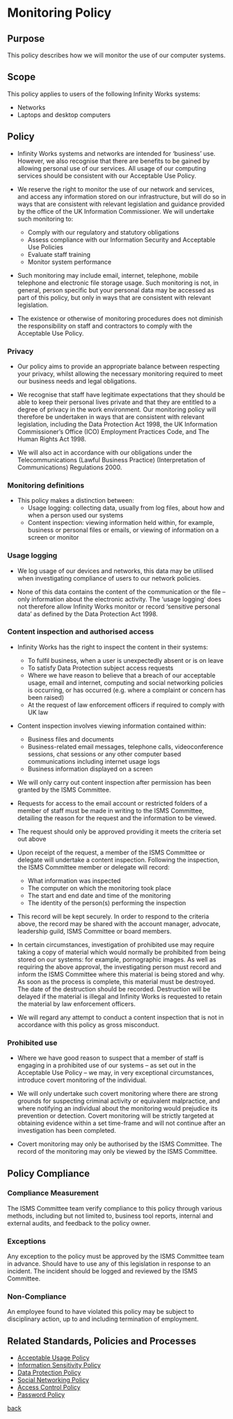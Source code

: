 # Monitoring Policy

## Purpose

This policy describes how we will monitor the use of our computer systems.

## Scope

This policy applies to users of the following Infinity Works systems:

 - Networks
 - Laptops and desktop computers

## Policy

- Infinity Works systems and networks are intended for ‘business’ use. However, we also recognise that there are benefits to be gained by allowing  personal use of our services. All usage of our computing services should be consistent with our Acceptable Use Policy.

- We reserve the right to monitor the use of our network and services, and access any information stored on our infrastructure, but will do so in ways that are consistent with relevant legislation and guidance provided by the office of the UK Information Commissioner. We will undertake such monitoring to:

  - Comply with our regulatory and statutory obligations
  - Assess compliance with our Information Security and Acceptable Use Policies
  - Evaluate staff training
  - Monitor system performance

- Such monitoring may include email, internet, telephone, mobile telephone and electronic file storage usage. Such monitoring is not, in general, person specific but your personal data may be accessed as part of this policy, but only in ways that are consistent with relevant legislation.

- The existence or otherwise of monitoring procedures does not diminish the responsibility on staff and contractors to comply with the Acceptable Use Policy.

### Privacy

- Our policy aims to provide an appropriate balance between respecting your privacy, whilst allowing the necessary monitoring required to meet our business needs and legal obligations.

- We recognise that staff have legitimate expectations that they should be able to keep their personal lives private and that they are entitled to a degree of privacy in the work environment. Our monitoring policy will therefore be undertaken in ways that are consistent with relevant legislation, including the Data Protection Act 1998, the UK Information Commissioner’s Office (ICO) Employment Practices Code, and The Human Rights Act 1998.

- We will also act in accordance with our obligations under the Telecommunications (Lawful Business Practice) (Interpretation of Communications) Regulations 2000.

### Monitoring definitions

- This policy makes a distinction between:
  - Usage logging: collecting data, usually from log files, about how and when a person used our systems
  - Content inspection: viewing information held within, for example, business or personal files or emails, or viewing of information on a screen or monitor

### Usage logging

- We log usage of our devices and networks, this data may be utilised when investigating compliance of users to our network policies.

- None of this data contains the content of the communication or the file – only information about the electronic activity. The ‘usage logging’ does not therefore allow Infinity Works monitor or record ‘sensitive personal data’ as defined by the Data Protection Act 1998.

### Content inspection and authorised access

- Infinity Works has the right to inspect the content in their systems:
  - To fulfil business, when a user is unexpectedly absent or is on leave
  - To satisfy Data Protection subject access requests
  - Where we have reason to believe that a breach of our acceptable usage, email and internet, computing and social networking policies is occurring, or has occurred (e.g. where a complaint or concern has been raised)
  - At the request of law enforcement officers if required to comply with UK law

- Content inspection involves viewing information contained within:
  - Business files and documents
  - Business-related email messages, telephone calls, videoconference sessions, chat sessions or any other computer based communications including internet usage logs
  - Business information displayed on a screen

- We will only carry out content inspection after permission has been granted by the ISMS Committee.

- Requests for access to the email account or restricted folders of a member of staff must be made in writing to the ISMS Committee, detailing the reason for the request and the information to be viewed. 

- The request should only be approved providing it meets the criteria set out above

- Upon receipt of the request, a member of the ISMS Committee or delegate will undertake a content inspection. Following the inspection, the ISMS Committee member or delegate will record:
  - What information was inspected
  - The computer on which the monitoring took place
  - The start and end date and time of the monitoring
  - The identity of the person(s) performing the inspection

- This record will be kept securely. In order to respond to the criteria above, the record may be shared with the account manager, advocate, leadership guild, ISMS Committee or board members.

- In certain circumstances, investigation of prohibited use may require taking a copy of material which would normally be prohibited from being stored on our systems: for example, pornographic images. As well as requiring the above approval, the investigating person must record and inform the ISMS Committee where this material is being stored and why. As soon as the process is complete, this material must be destroyed. The date of the destruction should be recorded. Destruction will be delayed if the material is illegal and Infinity Works is requested to retain the material by law enforcement officers.

- We will regard any attempt to conduct a content inspection that is not in accordance with this policy as gross misconduct. 

### Prohibited use

- Where we have good reason to suspect that a member of staff is engaging in a prohibited use of our systems – as set out in the Acceptable Use Policy – we may, in very exceptional circumstances, introduce covert monitoring of the individual.

- We will only undertake such covert monitoring where there are strong grounds for suspecting criminal activity or equivalent malpractice, and where notifying an individual about the monitoring would prejudice its prevention or detection. Covert monitoring will be strictly targeted at obtaining evidence within a set time-frame and will not continue after an investigation has been completed.

- Covert monitoring may only be authorised by the ISMS Committee. The record of the monitoring may only be viewed by the ISMS Committee. 

## Policy Compliance

### Compliance Measurement

The ISMS Committee team  verify compliance to this policy through various methods, including but not limited to, business tool reports, internal and external audits, and feedback to the policy owner.

### Exceptions

Any exception to the policy must be approved by the ISMS Committee team in advance.  Should have to use any of this legislation in response to an incident. The incident should be logged and reviewed by the ISMS Committee.

### Non-Compliance

An employee found to have violated this policy may be subject to disciplinary action, up to and including termination of employment.

## Related Standards, Policies and Processes

- [Acceptable Usage Policy](../acceptableusage/readme.md)
- [Information Sensitivity Policy](../informationsensitivity/readme.md)
- [Data Protection Policy](../dataprotection/readme.md)
- [Social Networking Policy](../socialnetworking/readme.md)
- [Access Control Policy](../accesscontrol/readme.md)
- [Password Policy](../password/readme.md)

[back](../README.md#a-z-policies)

